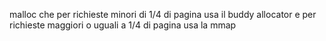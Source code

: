malloc che per richieste minori di 1/4 di pagina usa il buddy allocator e per richieste maggiori o uguali a 1/4 di pagina usa la mmap
